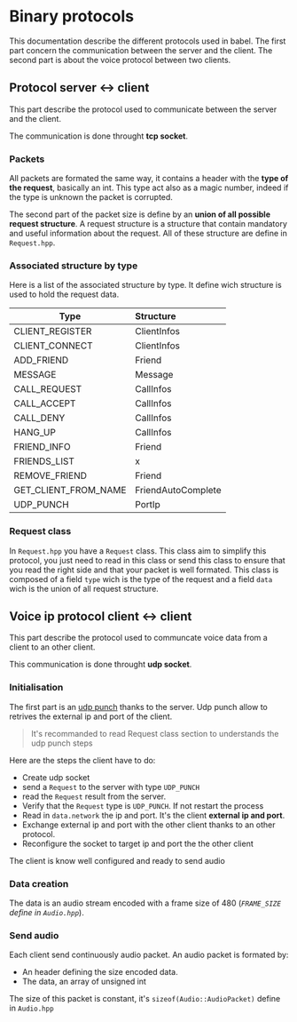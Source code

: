 # Binary protocols

This documentation describe the different protocols used in babel. The first part concern the communication between the server and the client. The second part is about the voice protocol between two clients.

## Protocol server <-> client

This part describe the protocol used to communicate between the server and the client.

The communication is done throught __tcp socket__.

### Packets

All packets are formated the same way, it contains a header with the __type of the request__, basically an int. This type act also as a magic number, indeed if the type is unknown the packet is corrupted.

The second part of the packet size is define by an __union of all possible request structure__. A request structure is a structure that contain mandatory and useful information about the request.
All of these structure are define in `Request.hpp`.

### Associated structure by type

Here is a list of the associated structure by type. It define wich structure is used to hold the request data.

| Type | Structure |
| -- | :------- |
| CLIENT_REGISTER | ClientInfos |
| CLIENT_CONNECT | ClientInfos |
| ADD_FRIEND | Friend |
| MESSAGE | Message |
| CALL_REQUEST | CallInfos |
| CALL_ACCEPT | CallInfos |
| CALL_DENY | CallInfos |
| HANG_UP | CallInfos |
| FRIEND_INFO | Friend |
| FRIENDS_LIST | x |
| REMOVE_FRIEND | Friend |
| GET_CLIENT_FROM_NAME | FriendAutoComplete |
| UDP_PUNCH | PortIp |

### Request class

In `Request.hpp` you have a `Request` class. This class aim to simplify this protocol, you just need to read in this class or send this class to ensure  that you read the right side and that your packet is well formated.
This class is composed of a field `type` wich is the type of the request and a field `data` wich is the union of all request structure.

## Voice ip protocol client <-> client

This part describe the protocol used to communcate voice data from a client to an other client.

This communication is done throught __udp socket__.

### Initialisation

The first part is an [udp punch](https://en.wikipedia.org/wiki/UDP_hole_punching) thanks to the server. Udp punch allow to retrives the external ip and port of the client.

> It's recommanded to read Request class section to understands the udp punch steps

Here are the steps the client have to do:
- Create udp socket
- send a `Request` to the server with type `UDP_PUNCH`
- read the `Request` result from the server.
- Verify that the `Request` type is `UDP_PUNCH`. If not restart the process
- Read in `data.network` the ip and port. It's the client __external ip and port__.
- Exchange external ip and port with the other client thanks to an other protocol.
- Reconfigure the socket to target ip and port the the other client

The client is know well configured and ready to send audio

### Data creation

The data is an audio stream encoded with a frame size of 480 (_`FRAME_SIZE` define in `Audio.hpp`_).

### Send audio

Each client send continuously audio packet.
An audio packet is formated by:
- An header defining the size encoded data.
- The data, an array of unsigned int

The size of this packet is constant, it's `sizeof(Audio::AudioPacket)` define in `Audio.hpp`